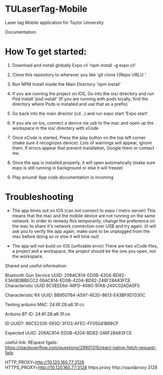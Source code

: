 # TULaserTag-Mobile
Laser tag Mobile application for Taylor University

Documentation:

# How To get started:
1. Download and install globally Expo cli
'npm install -g expo cli'

2. Clone this repository to wherever you like
'git clone {{Repo URL}} '

3. Run NPM install inside the Main Directory
'npm install'

4. If you are running the project on IOS, Go into the ios/ directory and run Pod install
'pod install'
(If you are running with pods locally, find the directory where Pods is installed and use that as a prefix)

5. Go back into the main director (cd ..) and run expo start
'Expo start'

6. If you are on Ios, connect a device via usb to the mac and open up the workspace in the ios/ directory with xCode

7. Once xCode is started, Press the play button on the top left corner (make sure it recognizes device).
   Lots of warnings will appear, ignore them. If errors appear that prevent installation, Google them or contact me.
 
8. Once the app is installed properly, it will open automatically (make sure expo is still running in background or else it will freeze)

9. Play around! App code documentation is incoming

# Troubleshooting

- The app times out on IOS (can not connect to expo / metro server)
   This means that the mac and the mobile device are not running on the same network. In order to remedy this temporarily, change the preference on the mac to share it's network connection over USB and try again. (it will ask you to verify the app again, make sure to be unplugged from the mac before doing so or else it will time out)
   
 - The app will not build on IOS (unfixable error)
   There are two xCode files, a project and a workspace, the project should be the one you open, not the workspace.


Shared and useful information:

Bluetooth Gun Service UUID: 
206AC814-ED0B-4204-BD82-E3A0B3BBECC2
06AC814-ED0B-4204-BD82-246F28A83FCE
Characteristic UUID
9C3EEE6d-48FD-4080-97A8-240C02ADA5F5

Characteristic RX UUID:
BB950764-A597-4E20-8613-E43BF9D1330C

Testing arduino MAC:
24:6f:28:a8:3f:cc

Arduino BT ID:
24:6f:28:a8:3f:ce

ID UUID?:
89C52326-593D-3FD3-AFEC-FF05041B68CF

Expected UUID:
206AC814-ED0B-4204-BD82-246F28A83FCE

useful link: REquest fgails:
https://stackoverflow.com/questions/29901315/react-native-fetch-request-fails

HTTP_PROXY=http://10.120.160.77:3128
HTTPS_PROXY=http://10.120.160.77:3128
https.proxy http://squidproxy:3128
